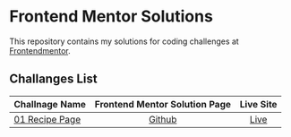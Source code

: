 # Frontend Mentor Solutions

This repository contains my solutions for coding challenges at [Frontendmentor](https://www.frontendmentor.io/).

## Challanges List

| Challnage Name                                                                                                   | Frontend Mentor Solution Page | Live Site |
| ---------------------------------------------------------------------------------------------------------------- | :---------------------------: | :-------: |
| [01 Recipe Page](https://www.frontendmentor.io/solutions/using-plain-html-and-css-for-this-challenge-ElH3ThfkVY) |          [Github](https://github.com/kamal-redzwan/frontendmentor/tree/main/01-frontendmentor-recipe-page)           | [Live]()  |
